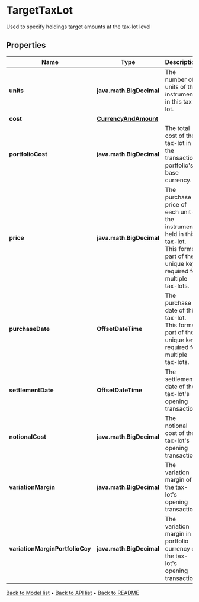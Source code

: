 

# TargetTaxLot

Used to specify holdings target amounts at the tax-lot level

## Properties

| Name | Type | Description | Notes |
|------------ | ------------- | ------------- | -------------|
|**units** | **java.math.BigDecimal** | The number of units of the instrument in this tax-lot. |  |
|**cost** | [**CurrencyAndAmount**](CurrencyAndAmount.md) |  |  [optional] |
|**portfolioCost** | **java.math.BigDecimal** | The total cost of the tax-lot in the transaction portfolio&#39;s base currency. |  [optional] |
|**price** | **java.math.BigDecimal** | The purchase price of each unit of the instrument held in this tax-lot. This forms part of the unique key required for multiple tax-lots. |  [optional] |
|**purchaseDate** | **OffsetDateTime** | The purchase date of this tax-lot. This forms part of the unique key required for multiple tax-lots. |  [optional] |
|**settlementDate** | **OffsetDateTime** | The settlement date of the tax-lot&#39;s opening transaction. |  [optional] |
|**notionalCost** | **java.math.BigDecimal** | The notional cost of the tax-lot&#39;s opening transaction. |  [optional] |
|**variationMargin** | **java.math.BigDecimal** | The variation margin of the tax-lot&#39;s opening transaction. |  [optional] |
|**variationMarginPortfolioCcy** | **java.math.BigDecimal** | The variation margin in portfolio currency of the tax-lot&#39;s opening transaction. |  [optional] |



[Back to Model list](../README.md#documentation-for-models) &#8226; [Back to API list](../README.md#documentation-for-api-endpoints) &#8226; [Back to README](../README.md)


